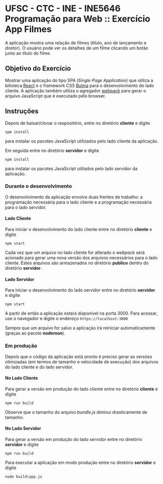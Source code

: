 # UFSC - CTC - INE - INE5646 Programação para Web :: Exercício App Filmes

A aplicação mostra uma relação de filmes (título, ano de lançamento e diretor). O usuário pode ver os detalhes de um filme clicando um botão junto ao título do filme.

## Objetivo do Exercício

Mostrar uma aplicação do tipo SPA (*Single Page Application*) que utiliza a bilioteca [React](https://reactjs.org/) e o framework CSS [Bulma](https://bulma.io/) para o desenvolvimento do lado cliente. A aplicação também utiliza o agregador [webpack](https://webpack.js.org/) para gerar o arquivo JavaScript que é executado pelo browser.

## Instruções

Depois de baixar/clonar o respositório, entre no diretório **cliente** e digite

`npm install`

para instalar os pacotes JavaScript utilizados pelo lado cliente da aplicação.

Em seguida entre no diretório **servidor** e digite

`npm install`

para instalar os pacotes JavaScript utiliados pelo lado servidor da aplicação.

### Durante o desenvolvimento

O desenvolvimento da aplicação envolve duas frentes de trabalho: a programação necessária para o lado cliente e a programação necessária para o lado servidor.

#### Lado Cliente

Para iniciar o desenvolvimento do lado cliente entre no diretório **cliente** e digite

`npm start`

Cada vez que um arquivo no lado cliente for alterado o *webpack* será acionado para gerar uma nova versão dos arquivos necessários para o lado cliente. Estes arquivos são armazenados no diretório **publico** dentro do diretório **servidor**.

#### Lado Servidor

Para iniciar o desenvolvimento do lado servidor entre no diretório **servidor** e digite

`npm start`

A partir de então a aplicação estará disponível na porta 3000. Para acessar, use o navegador e digite o endereço `https://localhost:3000`

Sempre que um arquivo for salvo a aplicação irá reiniciar automaticamente (graças ao pacote **nodemon**).

### Em produção

Depois que o código da aplicação está pronto é preciso gerar as versões otimizadas (em termos de tamanho e velocidade de execução) dos arquivos do lado cliente e do lado servidor.

#### No Lado Cliente

Para gerar a versão em produção do lado cliente entre no diretório **cliente** e digite

`npm run build`

Observe que o tamanho do arquivo *bundle.js* diminui drasticamente de tamanho.

#### No Lado Servidor

Para gerar a versão em produção do lado servidor entre no diretório **servidor** e digite

`npm run build`

Para executar a aplicação em modo produção entre no diretório **servidor** e digite

`node build\app.js`
